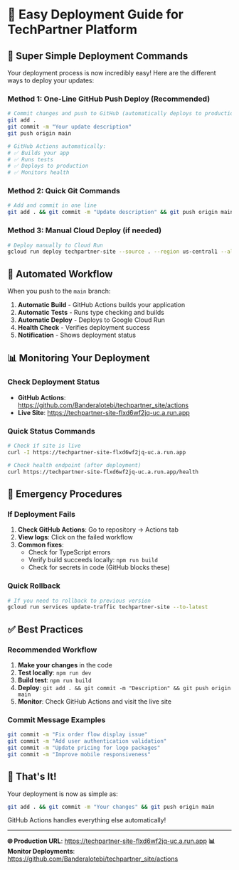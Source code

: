 # 🚀 Easy Deployment Guide for TechPartner Platform

## 🎯 Super Simple Deployment Commands

Your deployment process is now incredibly easy! Here are the different ways to deploy your updates:

### Method 1: One-Line GitHub Push Deploy (Recommended)
```bash
# Commit changes and push to GitHub (automatically deploys to production)
git add .
git commit -m "Your update description"
git push origin main

# GitHub Actions automatically:
# ✅ Builds your app
# ✅ Runs tests
# ✅ Deploys to production
# ✅ Monitors health
```

### Method 2: Quick Git Commands
```bash
# Add and commit in one line
git add . && git commit -m "Update description" && git push origin main
```

### Method 3: Manual Cloud Deploy (if needed)
```bash
# Deploy manually to Cloud Run
gcloud run deploy techpartner-site --source . --region us-central1 --allow-unauthenticated
```

## 🔄 Automated Workflow

When you push to the `main` branch:
1. **Automatic Build** - GitHub Actions builds your application
2. **Automatic Tests** - Runs type checking and builds
3. **Automatic Deploy** - Deploys to Google Cloud Run
4. **Health Check** - Verifies deployment success
5. **Notification** - Shows deployment status

## 📊 Monitoring Your Deployment

### Check Deployment Status
- **GitHub Actions**: https://github.com/Banderalotebi/techpartner_site/actions
- **Live Site**: https://techpartner-site-flxd6wf2jq-uc.a.run.app

### Quick Status Commands
```bash
# Check if site is live
curl -I https://techpartner-site-flxd6wf2jq-uc.a.run.app

# Check health endpoint (after deployment)
curl https://techpartner-site-flxd6wf2jq-uc.a.run.app/health
```

## 🚨 Emergency Procedures

### If Deployment Fails
1. **Check GitHub Actions**: Go to repository → Actions tab
2. **View logs**: Click on the failed workflow
3. **Common fixes**:
   - Check for TypeScript errors
   - Verify build succeeds locally: `npm run build`
   - Check for secrets in code (GitHub blocks these)

### Quick Rollback
```bash
# If you need to rollback to previous version
gcloud run services update-traffic techpartner-site --to-latest
```

## ✅ Best Practices

### Recommended Workflow
1. **Make your changes** in the code
2. **Test locally**: `npm run dev`
3. **Build test**: `npm run build`
4. **Deploy**: `git add . && git commit -m "Description" && git push origin main`
5. **Monitor**: Check GitHub Actions and visit the live site

### Commit Message Examples
```bash
git commit -m "Fix order flow display issue"
git commit -m "Add user authentication validation"
git commit -m "Update pricing for logo packages"
git commit -m "Improve mobile responsiveness"
```

## 🎉 That's It!

Your deployment is now as simple as:
```bash
git add . && git commit -m "Your changes" && git push origin main
```

GitHub Actions handles everything else automatically!

---

**🌐 Production URL**: https://techpartner-site-flxd6wf2jq-uc.a.run.app
**📊 Monitor Deployments**: https://github.com/Banderalotebi/techpartner_site/actions
